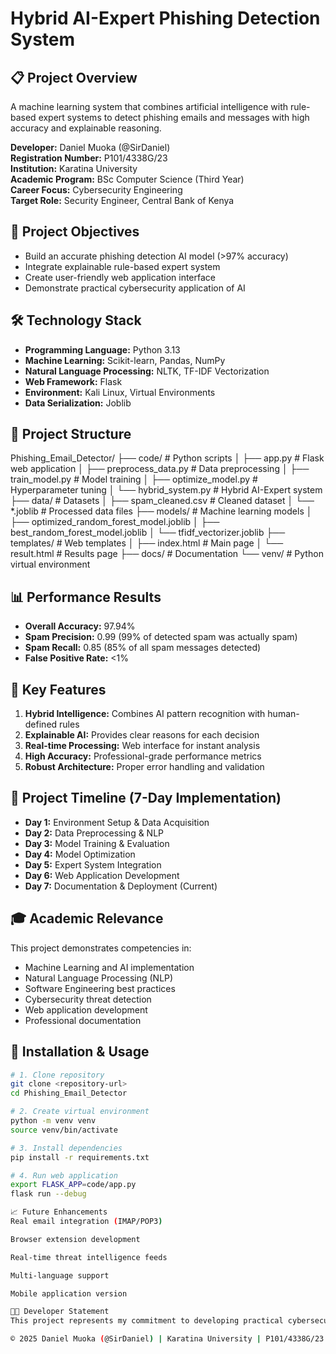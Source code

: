 # Hybrid AI-Expert Phishing Detection System

## 📋 Project Overview
A machine learning system that combines artificial intelligence with rule-based expert systems to detect phishing emails and messages with high accuracy and explainable reasoning.

**Developer:** Daniel Muoka (@SirDaniel)  
**Registration Number:** P101/4338G/23  
**Institution:** Karatina University  
**Academic Program:** BSc Computer Science (Third Year)  
**Career Focus:** Cybersecurity Engineering  
**Target Role:** Security Engineer, Central Bank of Kenya  

## 🎯 Project Objectives
- Build an accurate phishing detection AI model (>97% accuracy)
- Integrate explainable rule-based expert system
- Create user-friendly web application interface
- Demonstrate practical cybersecurity application of AI

## 🛠️ Technology Stack
- **Programming Language:** Python 3.13
- **Machine Learning:** Scikit-learn, Pandas, NumPy
- **Natural Language Processing:** NLTK, TF-IDF Vectorization
- **Web Framework:** Flask
- **Environment:** Kali Linux, Virtual Environments
- **Data Serialization:** Joblib

## 📁 Project Structure
Phishing_Email_Detector/
├── code/ # Python scripts
│ ├── app.py # Flask web application
│ ├── preprocess_data.py # Data preprocessing
│ ├── train_model.py # Model training
│ ├── optimize_model.py # Hyperparameter tuning
│ └── hybrid_system.py # Hybrid AI-Expert system
├── data/ # Datasets
│ ├── spam_cleaned.csv # Cleaned dataset
│ └── *.joblib # Processed data files
├── models/ # Machine learning models
│ ├── optimized_random_forest_model.joblib
│ ├── best_random_forest_model.joblib
│ └── tfidf_vectorizer.joblib
├── templates/ # Web templates
│ ├── index.html # Main page
│ └── result.html # Results page
├── docs/ # Documentation
└── venv/ # Python virtual environment


## 📊 Performance Results
- **Overall Accuracy:** 97.94%
- **Spam Precision:** 0.99 (99% of detected spam was actually spam)
- **Spam Recall:** 0.85 (85% of all spam messages detected)
- **False Positive Rate:** <1%

## 🚀 Key Features
1. **Hybrid Intelligence:** Combines AI pattern recognition with human-defined rules
2. **Explainable AI:** Provides clear reasons for each decision
3. **Real-time Processing:** Web interface for instant analysis
4. **High Accuracy:** Professional-grade performance metrics
5. **Robust Architecture:** Proper error handling and validation

## 📅 Project Timeline (7-Day Implementation)
- **Day 1:** Environment Setup & Data Acquisition
- **Day 2:** Data Preprocessing & NLP
- **Day 3:** Model Training & Evaluation  
- **Day 4:** Model Optimization
- **Day 5:** Expert System Integration
- **Day 6:** Web Application Development
- **Day 7:** Documentation & Deployment (Current)

## 🎓 Academic Relevance
This project demonstrates competencies in:
- Machine Learning and AI implementation
- Natural Language Processing (NLP)
- Software Engineering best practices
- Cybersecurity threat detection
- Web application development
- Professional documentation

## 🔧 Installation & Usage
```bash
# 1. Clone repository
git clone <repository-url>
cd Phishing_Email_Detector

# 2. Create virtual environment
python -m venv venv
source venv/bin/activate

# 3. Install dependencies
pip install -r requirements.txt

# 4. Run web application
export FLASK_APP=code/app.py
flask run --debug

📈 Future Enhancements
Real email integration (IMAP/POP3)

Browser extension development

Real-time threat intelligence feeds

Multi-language support

Mobile application version

👨‍💻 Developer Statement
This project represents my commitment to developing practical cybersecurity solutions using artificial intelligence. The hybrid approach demonstrates my understanding that effective security systems combine automated pattern recognition with human expertise and explainable decision-making.

© 2025 Daniel Muoka (@SirDaniel) | Karatina University | P101/4338G/23


